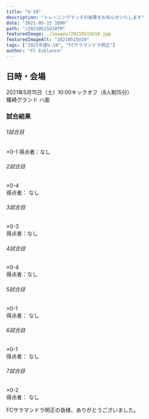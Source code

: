 ```yaml
---
title: "U-10"
description: "トレーニングマッチの結果をお知らせいたします"
date: "2021-05-15 1000"
path: "/20210515U10TM"
featuredImage: ./images/20210515U10.jpg
featuredImageAlt: "20210515U10"
tags: ["2021年度U-10", "FCサラマンドラ明正"]
author: "FC Esblanco"
---
```


## 日時・会場

2021年5月15日（土）10:00キックオフ（8人制15分）  
篠崎グランド ハ面

### 試合結果

######  1試合目  
×0-1 
得点者：なし

###### 2試合目  
×0-4  
得点者： なし

######  3試合目  
×0-3  
得点者：なし

######  4試合目  
×0-4      
得点者：なし

###### 5試合目  
×0-1    
得点者： なし

###### 6試合目  
×0-1  
得点者： なし

###### 7試合目  
×0-2   
得点者： なし


FCサラマンドラ明正の皆様、ありがとうございました。

